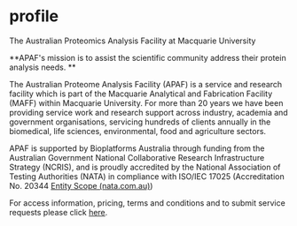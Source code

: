 # profile
The Australian Proteomics Analysis Facility at Macquarie University

**APAF's mission is to assist the scientific community address their protein analysis needs.
**


The Australian Proteome Analysis Facility (APAF) is a service and research facility which is part of the Macquarie Analytical and Fabrication Facility (MAFF) within Macquarie University.  For more than 20 years we have been providing service work and research support across industry, academia and government organisations, servicing hundreds of clients annually in the biomedical, life sciences, environmental, food and agriculture sectors.

APAF is supported by Bioplatforms Australia through funding from the Australian Government National Collaborative Research Infrastructure Strategy (NCRIS), and is proudly accredited by the National Association of Testing Authorities (NATA) in compliance with ISO/IEC 17025 (Accreditation No. 20344 [Entity Scope (nata.com.au)](https://nata.com.au/entity_scope/?AccNo=20344&q1=irn&str=&&AccNo=20344 "Entity Scopre (nanta.com.au)"))

For access information, pricing, terms and conditions and to submit service requests please click [here](https://www.mq.edu.au/research/research-centres-groups-and-facilities/facilities/australian-proteome-analysis-facility/service-requests-pricing-and-access "here").
